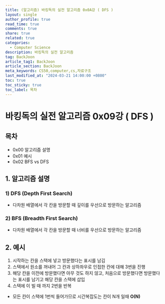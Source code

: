 ```yaml
---
title: (알고리즘) 바킹독의 실전 알고리즘 0x0A강 ( DFS )
layout: single
author_profile: true
read_time: true
comments: true
share: true
related: true
categories:
  - Computer Science
description: 바킹독의 실전 알고리즘
tag: BackJoon
article_tag1: BackJoon
article_section: BackJoon
meta_keywords: CS50,computer,cs,자료구조
last_modified_at: "2024-03-21 14:00:00 +0800"
toc: true
toc_sticky: true
toc_label: 목차
---
```


# 바킹독의 실전 알고리즘 0x09강 ( DFS )

## 목차

- 0x00 알고리즘 설명
- 0x01 예시
- 0x02 BFS vs DFS

## 1. 알고리즘 설명

### 1) DFS (Depth First Search)

- 다차원 배열에서 각 칸을 방문할 때 깊이를 우선으로 방문하는 알고리즘

### 2) BFS (Breadth First Search)

- 다차원 배열에서 각 칸을 방문할 때 너비를 우선으로 방문하는 알고리즘

## 2. 예시

1. 시작하는 칸을 스택에 넣고 방문했다는 표시를 남김
2. 스택에서 원소를 꺼내어 그 칸과 상하좌우로 인접한 칸에 대해 3번을 진행
3. 해당 칸을 이전에 방문했다면 아무 것도 하지 않고, 처음으로 방문했다면 방문했다는 표시를 남기고 해당 칸을 스택에 삽입
4. 스택에 이 빌 때 까지 2번을 반복

- 모든 칸이 스택에 1번씩 들어가므로 시간복잡도는 칸이 N개 일때 **O(N)**
